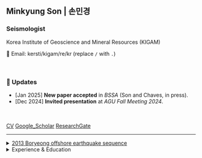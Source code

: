 ## Minkyung Son | 손민경
### Seismologist
Korea Institute of Geoscience and Mineral Resources (KIGAM)  

📧 Email: kersti/kigam/re/kr (replace `/` with `.`)  
<br><br>

### 🔹 Updates
- [Jan 2025] **New paper accepted** in *BSSA* (Son and Chaves, in press).
- [Dec 2024] **Invited presentation** at *AGU Fall Meeting 2024*.
<br><br><br>

[CV](http://)
[Google_Scholar](https://scholar.google.com/citations?user=3ssY-5gAAAAJ&hl=en)
[ResearchGate](https://www.researchgate.net/profile/Minkyung-Son?ev=hdr_xprf)
<br>


---
<details>
  <summary><u>2013 Boryeong offshore earthquake sequence</u></summary>

📍 **Epicenter migration over a two-month period**<br>
  ![Epicenter migration](https://static-content.springer.com/esm/art%3A10.1007%2Fs12303-014-0038-2/MediaObjects/12303_2014_38_MOESM1_ESM.gif)
  
</details>


<details>
  <summary>Experience & Education</summary>

💼 **Experience**
- Principal Researcher, Korea Institute of Geoscience and Mineral Resources (KIGAM), Jan 2025 – Present  
- Senior Researcher, KIGAM, Jan 2017 – Dec 2024 *(including parental leave: May 2017 – Aug 2018, Sep 2021 – Apr 2022)*  
- Researcher, KIGAM, Dec 2010 – Dec 2016

🎓 **Education**
- Ph.D. in Geophysics, Seoul National University, Aug 2016  
- M.S. in Geophysics, Seoul National University, Feb 2011  
- B.S. in Energy Resources Engineering, Seoul National University, Feb 2009  
- Exchange Student, Osaka University, Apr – Aug 2008 

</details>
<br><br><br>






